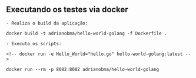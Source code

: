 ## Executando os testes via docker

    - Realiza o build da aplicação:

    docker build -t adrianobma/hello-world-golang -f Dockerfile .

    - Executa os scripts:

    <!-- docker run -e Hello_World="hello.go" hello-world-golang:latest -->

    docker run --rm -p 8082:8082 adrianobma/hello-world-golang
